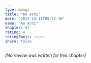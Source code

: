 ```yaml
---
type: manga
title: "Ao Ashi"
date: "2023-10-11T09:32:16"
name: "Ao Ashi"
chapter: 94
rating: 4
ratingEmoji: ⭐️⭐️⭐️⭐️
share: false
---
```


_[No review was written for this chapter]_
